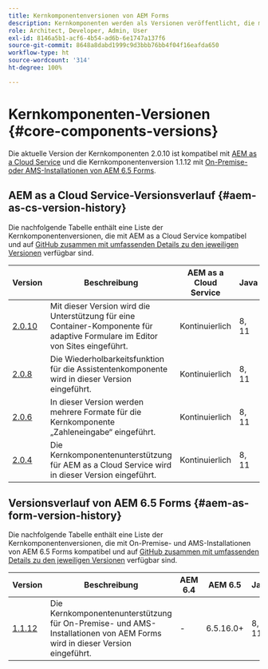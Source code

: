 ```yaml
---
title: Kernkomponentenversionen von AEM Forms
description: Kernkomponenten werden als Versionen veröffentlicht, die mehr als eine Version derselben Kernkomponenten enthalten können. In diesem Dokument wird erläutert, welche Versionen veröffentlicht werden und wie die Kompatibilität mit Kernkomponenten und AEM verstanden werden kann.
role: Architect, Developer, Admin, User
exl-id: 8146a5b1-acf6-4b54-ad6b-6e1747a137f6
source-git-commit: 8648a8dabd1999c9d3bbb76bb4f04f16eafda650
workflow-type: ht
source-wordcount: '314'
ht-degree: 100%

---
```


# Kernkomponenten-Versionen {#core-components-versions}

Die aktuelle Version der Kernkomponenten 2.0.10 ist kompatibel mit [AEM as a Cloud Service](https://experienceleague.adobe.com/docs/experience-manager-cloud-service/landing/home.html?lang=de) und die Kernkomponentenversion 1.1.12 mit [On-Premise- oder AMS-Installationen von AEM 6.5 Forms](https://experienceleague.adobe.com/docs/experience-manager-65/user-guide/home.html?lang=de).

## AEM as a Cloud Service-Versionsverlauf {#aem-as-cs-version-history}

Die nachfolgende Tabelle enthält eine Liste der Kernkomponentenversionen, die mit AEM as a Cloud Service kompatibel und auf [GitHub zusammen mit umfassenden Details zu den jeweiligen Versionen](https://github.com/adobe/aem-core-forms-components/releases) verfügbar sind.

| Version | Beschreibung | AEM as a Cloud Service | Java | Veröffentlichungsdatum |
|---|---|---|---|---|
| [2.0.10](https://github.com/adobe/aem-core-forms-components/releases/tag/core-forms-components-reactor-2.0.10) | Mit dieser Version wird die Unterstützung für eine Container-Komponente für adaptive Formulare im Editor von Sites eingeführt. | Kontinuierlich | 8, 11 | 17. März 2023 |
| [2.0.8](https://github.com/adobe/aem-core-forms-components/releases/tag/core-forms-components-reactor-2.0.8) | Die Wiederholbarkeitsfunktion für die Assistentenkomponente wird in dieser Version eingeführt. | Kontinuierlich | 8, 11 | 03. März 2023 |
| [2.0.6](https://github.com/adobe/aem-core-forms-components/releases/tag/core-forms-components-reactor-2.0.6) | In dieser Version werden mehrere Formate für die Kernkomponente „Zahleneingabe“ eingeführt. | Kontinuierlich | 8, 11 | 08. Februar 2023 |
| [2.0.4](https://github.com/adobe/aem-core-forms-components/releases/tag/core-forms-components-reactor-2.0.6) | Die Kernkomponentenunterstützung für AEM as a Cloud Service wird in dieser Version eingeführt. | Kontinuierlich | 8, 11 | 30. Januar 2023 |

## Versionsverlauf von AEM 6.5 Forms {#aem-as-form-version-history}

Die nachfolgende Tabelle enthält eine Liste der Kernkomponentenversionen, die mit On-Premise- und AMS-Installationen von AEM 6.5 Forms kompatibel und auf [GitHub zusammen mit umfassenden Details zu den jeweiligen Versionen](https://github.com/adobe/aem-core-forms-components/releases/tag/core-forms-components-reactor-1.1.12) verfügbar sind.

| Version | Beschreibung | AEM 6.4 | AEM 6.5 | Java | Veröffentlichungsdatum |
|---|---|---|---|---|---|
| [1.1.12](https://github.com/adobe/aem-core-forms-components/releases/tag/core-forms-components-reactor-1.1.12) | Die Kernkomponentenunterstützung für On-Premise- und AMS-Installationen von AEM Forms wird in dieser Version eingeführt. | - | 6.5.16.0+ | 8, 11 | 08. Februar 2023 |
